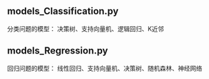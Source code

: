 ## models_Classification.py
分类问题的模型：
决策树、支持向量机、逻辑回归、K近邻


## models_Regression.py
回归问题的模型：
线性回归、支持向量机、决策树、随机森林、神经网络
